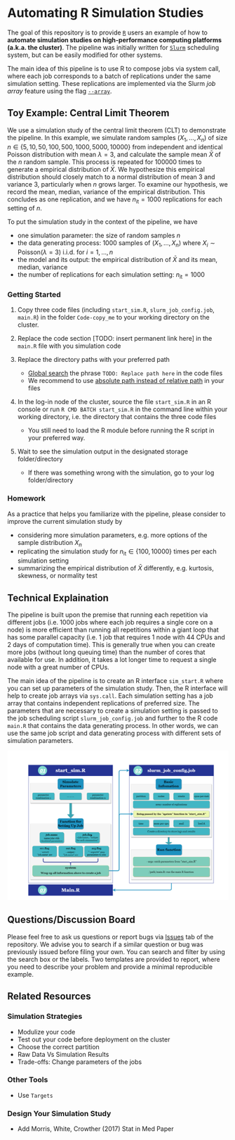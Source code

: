 
<!-- README.md is generated from README.Rmd. Please edit that file -->

# Automating R Simulation Studies

<!-- badges: start -->
<!-- badges: end -->

The goal of this repository is to provide
[`R`](https://www.r-project.org/) users an example of how to **automate
simulation studies on high-performance computing platforms (a.k.a. the
cluster)**. The pipeline was initially written for
[`Slurm`](https://slurm.schedmd.com/documentation.html) scheduling
system, but can be easily modified for other systems.

The main idea of this pipeline is to use R to compose jobs via system
call, where each job corresponds to a batch of replications under the
same simulation setting. These replications are implemented via the
Slurm *job array* feature using the flag
[`--array`](https://slurm.schedmd.com/job_array.html).

## Toy Example: Central Limit Theorem

We use a simulation study of the central limit theorem (CLT) to
demonstrate the pipeline. In this example, we simulate random samples
(*X*<sub>1</sub>, …, *X*<sub>*n*</sub>) of size
*n* ∈ {5, 10, 50, 100, 500, 1000, 5000, 10000} from independent and
identical Poisson distribution with mean *λ* = 3, and calculate the
sample mean *X̄* of the *n* random sample. This process is repeated for
100000 times to generate a empirical distribution of *X̄*. We hypothesize
this empirical distribution should closely match to a normal
distribution of mean 3 and variance 3, particularly when *n* grows
larger. To examine our hypothesis, we record the mean, median, variance
of the empirical distribution. This concludes as one replication, and we
have *n*<sub>it</sub> = 1000 replications for each setting of *n*.

To put the simulation study in the context of the pipeline, we have

-   one simulation parameter: the size of random samples *n*  
-   the data generating process: 1000 samples of
    (*X*<sub>1</sub>, …, *X*<sub>*n*</sub>) where
    *X*<sub>*i*</sub> ∼ Poisson(*λ* = 3) i.i.d. for *i* = 1, …, *n*  
-   the model and its output: the empirical distribution of *X̄* and its
    mean, median, variance
-   the number of replications for each simulation setting:
    *n*<sub>it</sub> = 1000

### Getting Started

1.  Copy three code files (including `start_sim.R`,
    `slurm_job_config.job`, `main.R`) in the folder `Code-copy_me` to
    your working directory on the cluster.

2.  Replace the code section \[TODO: insert permanent link here\] in the
    `main.R` file with you simulation code

3.  Replace the directory paths with your preferred path

    -   [Global
        search](https://support.rstudio.com/hc/en-us/articles/200710523-Navigating-Code)
        the phrase `TODO: Replace path here` in the code files
    -   We recommend to use [absolute path instead of relative
        path](https://www.linux.com/training-tutorials/absolute-path-vs-relative-path-linuxunix/)
        in your files

4.  In the log-in node of the cluster, source the file `start_sim.R` in
    an R console or run `R CMD BATCH start_sim.R` in the command line
    within your working directory, i.e. the directory that contains the
    three code files

    -   You still need to load the R module before running the R script
        in your preferred way.

5.  Wait to see the simulation output in the designated storage
    folder/directory

    -   If there was something wrong with the simulation, go to your log
        folder/directory

### Homework

As a practice that helps you familiarize with the pipeline, please
consider to improve the current simulation study by

-   considering more simulation parameters, e.g. more options of the
    sample distribution *X*<sub>*n*</sub>
-   replicating the simulation study for *n*<sub>it</sub> ∈ {100, 10000}
    times per each simulation setting
-   summarizing the empirical distribution of *X̄* differently,
    e.g. kurtosis, skewness, or normality test

## Technical Explaination

The pipeline is built upon the premise that running each repetition via
different jobs (i.e. 1000 jobs where each job requires a single core on
a node) is more efficient than running all repetitions within a giant
loop that has some parallel capacity (i.e. 1 job that requires 1 node
with 44 CPUs and 2 days of computation time). This is generally true
when you can create more jobs (without long queuing time) than the
number of cores that available for use. In addition, it takes a lot
longer time to request a single node with a great number of CPUs.

The main idea of the pipeline is to create an R interface `sim_start.R`
where you can set up parameters of the simulation study. Then, the R
interface will help to create job arrays via `sys.call`. Each simulation
setting has a job array that contains independent replications of
preferred size. The parameters that are necessary to create a simulation
setting is passed to the job scheduling script `slurm_job_config.job`
and further to the R code `main.R` that contains the data generating
process. In other words, we can use the same job script and data
generating process with different sets of simulation parameters.

![](figures/chart_01.drawio.png)

## Questions/Discussion Board

Please feel free to ask us questions or report bugs via
[Issues](https://github.com/boyiguo1/Tutorial-Sim_Cluster_Composer/issues)
tab of the repository. We advise you to search if a similar question or
bug was previously issued before filing your own. You can search and
filter by using the search box or the labels. Two templates are provided
to report, where you need to describe your problem and provide a minimal
reproducible example.

## Related Resources

### Simulation Strategies

-   Modulize your code
-   Test out your code before deployment on the cluster
-   Choose the correct partition
-   Raw Data Vs Simulation Results
-   Trade-offs: Change parameters of the jobs

### Other Tools

-   Use `Targets`

### Design Your Simulation Study

-   Add Morris, White, Crowther (2017) Stat in Med Paper
